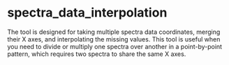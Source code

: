 # spectra_data_interpolation
The tool is designed for taking multiple spectra data coordinates, merging their X axes, and interpolating the missing values. This tool is useful when you need to divide or multiply one spectra over another in a point-by-point pattern, which requires two spectra to share the same X axes.
